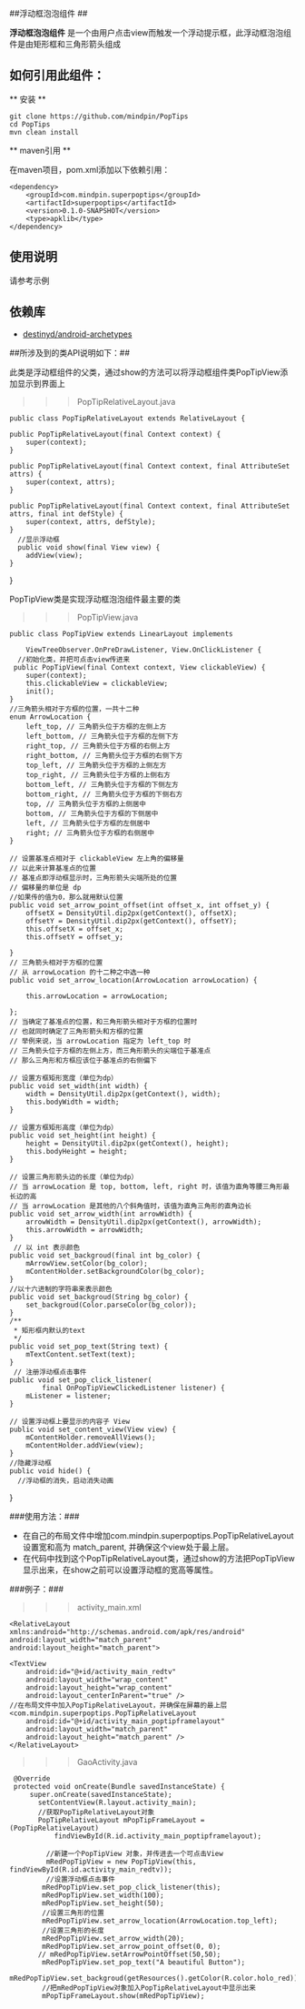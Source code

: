 ##浮动框泡泡组件 ##

**浮动框泡泡组件** 是一个由用户点击view而触发一个浮动提示框，此浮动框泡泡组件是由矩形框和三角形箭头组成

如何引用此组件：
-------------
** 安装 **

```
git clone https://github.com/mindpin/PopTips
cd PopTips
mvn clean install
```

** maven引用 **

在maven项目，pom.xml添加以下依赖引用：

```
<dependency>
    <groupId>com.mindpin.superpoptips</groupId>
    <artifactId>superpoptips</artifactId>
    <version>0.1.0-SNAPSHOT</version>
    <type>apklib</type>
</dependency>
```

使用说明
---------------------
请参考示例


依赖库
---------------------
* [destinyd/android-archetypes][android-archetypes]


##所涉及到的类API说明如下：##

此类是浮动框组件的父类，通过show的方法可以将浮动框组件类PopTipView添加显示到界面上   
>>> PopTipRelativeLayout.java

    public class PopTipRelativeLayout extends RelativeLayout {
    
    public PopTipRelativeLayout(final Context context) {
        super(context);
    }

    public PopTipRelativeLayout(final Context context, final AttributeSet attrs) {
        super(context, attrs);
    }

    public PopTipRelativeLayout(final Context context, final AttributeSet attrs, final int defStyle) {
        super(context, attrs, defStyle);
    }
      //显示浮动框
      public void show(final View view) {
        addView(view);
    }
}

PopTipView类是实现浮动框泡泡组件最主要的类

>>>PopTipView.java

    public class PopTipView extends LinearLayout implements

		ViewTreeObserver.OnPreDrawListener, View.OnClickListener {
      //初始化类，并把可点击view传进来
     public PopTipView(final Context context, View clickableView) {
		super(context);
		this.clickableView = clickableView;
		init();
	}
    //三角箭头相对于方框的位置，一共十二种
	enum ArrowLocation {
		left_top, // 三角箭头位于方框的左侧上方
		left_bottom, // 三角箭头位于方框的左侧下方
		right_top, // 三角箭头位于方框的右侧上方
		right_bottom, // 三角箭头位于方框的右侧下方
		top_left, // 三角箭头位于方框的上侧左方
		top_right, // 三角箭头位于方框的上侧右方
		bottom_left, // 三角箭头位于方框的下侧左方
		bottom_right, // 三角箭头位于方框的下侧右方
		top, // 三角箭头位于方框的上侧居中
		bottom, // 三角箭头位于方框的下侧居中
		left, // 三角箭头位于方框的左侧居中
		right; // 三角箭头位于方框的右侧居中
	}

    // 设置基准点相对于 clickableView 左上角的偏移量
	// 以此来计算基准点的位置
	// 基准点即浮动框显示时，三角形箭头尖端所处的位置
	// 偏移量的单位是 dp
    //如果传的值为0，那么就用默认位置
	public void set_arrow_point_offset(int offset_x, int offset_y) {
		offsetX = DensityUtil.dip2px(getContext(), offsetX);
		offsetY = DensityUtil.dip2px(getContext(), offsetY);
		this.offsetX = offset_x;
		this.offsetY = offset_y;

	}
    // 三角箭头相对于方框的位置
  	// 从 arrowLocation 的十二种之中选一种
	public void set_arrow_location(ArrowLocation arrowLocation) {

		this.arrowLocation = arrowLocation;

	};
    // 当确定了基准点的位置，和三角形箭头相对于方框的位置时
	// 也就同时确定了三角形箭头和方框的位置
	// 举例来说，当 arrowLocation 指定为 left_top 时
	// 三角箭头位于方框的左侧上方，而三角形箭头的尖端位于基准点
	// 那么三角形和方框应该位于基准点的右侧偏下

	// 设置方框矩形宽度（单位为dp）
	public void set_width(int width) {
		width = DensityUtil.dip2px(getContext(), width);
		this.bodyWidth = width;
	}

	// 设置方框矩形高度（单位为dp）
	public void set_height(int height) {
		height = DensityUtil.dip2px(getContext(), height);
		this.bodyHeight = height;
	}

	// 设置三角形箭头边的长度（单位为dp）
	// 当 arrowLocation 是 top, bottom, left, right 时，该值为直角等腰三角形最长边的高
	// 当 arrowLocation 是其他的八个斜角值时，该值为直角三角形的直角边长
	public void set_arrow_width(int arrowWidth) {
		arrowWidth = DensityUtil.dip2px(getContext(), arrowWidth);
		this.arrowWidth = arrowWidth;
	}
     // 以 int 表示颜色
	public void set_backgroud(final int bg_color) {
		mArrowView.setColor(bg_color);
		mContentHolder.setBackgroundColor(bg_color);
	}
    //以十六进制的字符串来表示颜色
	public void set_backgroud(String bg_color) {
		set_backgroud(Color.parseColor(bg_color));
	}
    /**
     * 矩形框内默认的text
     */
	public void set_pop_text(String text) {
		mTextContent.setText(text);
	}
     // 注册浮动框点击事件
	public void set_pop_click_listener(
			final OnPopTipViewClickedListener listener) {
		mListener = listener;
	}

	// 设置浮动框上要显示的内容子 View
	public void set_content_view(View view) {
		mContentHolder.removeAllViews();
		mContentHolder.addView(view);
	}
    //隐藏浮动框
    public void hide() {
      //浮动框的消失，启动消失动画
   }

###使用方法：###
-  在自己的布局文件中增加com.mindpin.superpoptips.PopTipRelativeLayout设置宽和高为 match_parent, 并确保这个view处于最上层。
- 在代码中找到这个PopTipRelativeLayout类，通过show的方法把PopTipView显示出来，在show之前可以设置浮动框的宽高等属性。

###例子：###

>>>activity_main.xml

    <RelativeLayout
    xmlns:android="http://schemas.android.com/apk/res/android"
    android:layout_width="match_parent"
    android:layout_height="match_parent">

    <TextView
        android:id="@+id/activity_main_redtv"
        android:layout_width="wrap_content"
        android:layout_height="wrap_content"
        android:layout_centerInParent="true" />
    //在布局文件中加入PopTipRelativeLayout，并确保在屏幕的最上层
    <com.mindpin.superpoptips.PopTipRelativeLayout
        android:id="@+id/activity_main_poptipframelayout"
        android:layout_width="match_parent"
        android:layout_height="match_parent" />
    </RelativeLayout>

   >>>GaoActivity.java
   
     @Override
     protected void onCreate(Bundle savedInstanceState) {
         super.onCreate(savedInstanceState);
           setContentView(R.layout.activity_main);
           //获取PopTipRelativeLayout对象
           PopTipRelativeLayout mPopTipFrameLayout = (PopTipRelativeLayout)
               findViewById(R.id.activity_main_poptipframelayout);

             //新建一个PopTipView 对象，并传进去一个可点击View
		     mRedPopTipView = new PopTipView(this, findViewById(R.id.activity_main_redtv));
		     //设置浮动框点击事件
		    mRedPopTipView.set_pop_click_listener(this);
		    mRedPopTipView.set_width(100);
		    mRedPopTipView.set_height(50);
		    //设置三角形的位置
		    mRedPopTipView.set_arrow_location(ArrowLocation.top_left);
		    //设置三角形的长度
		    mRedPopTipView.set_arrow_width(20);
		    mRedPopTipView.set_arrow_point_offset(0, 0);
		   // mRedPopTipView.setArrowPointOffset(50,50);
		    mRedPopTipView.set_pop_text("A beautiful Button");
		    mRedPopTipView.set_backgroud(getResources().getColor(R.color.holo_red));
            //把mRedPopTipView对象加入PopTipRelativeLayout中显示出来
		    mPopTipFrameLayout.show(mRedPopTipView);



[android-archetypes]: https://github.com/destinyd/android-archetypes